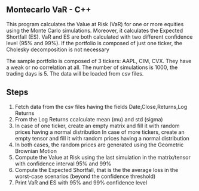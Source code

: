 ## Montecarlo VaR - C++
This program calculates the Value at Risk (VaR) for one or more equities using the Monte Carlo simulations.
Moreover, it calculates the Expected Shortfall (ES). 
VaR and ES are both calculated with two different confidence level (95% and 99%). 
If the portfolio is composed of just one ticker, the Cholesky decomposition is not necessary

The sample portfolio is composed of 3 tickers: AAPL, CIM, CVX. They have a weak or no correlation at all. 
The number of simulations is 1000, the trading days is 5. 
The data will be loaded from csv files. 

## Steps
1. Fetch data from the csv files having the fields Date,Close,Returns,Log Returns
2. From the Log Returns ccalculate mean (mu) and std (sigma)
6. In case of one ticker, create an empty matrix and fill it with random prices having a normal distribution
   In case of more tickers, create an empty tensor and fill it with random prices having a normal distribution
7. In both cases, the random prices are generated using the Geometric Brownian Motion
8. Compute the Value at Risk using the last simulation in the matrix/tensor with confidence interval 95% and 99%
10. Compute the Expected Shortfall, that is the the average loss in the worst-case scenarios (beyond the confidence threshold)
11. Print VaR and ES with 95% and 99% confidence level

